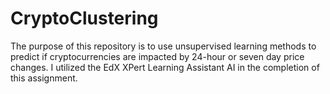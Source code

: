 # CryptoClustering
The purpose of this repository is to use unsupervised learning methods to predict if cryptocurrencies are impacted by 24-hour or seven day price changes.
I utilized the EdX XPert Learning Assistant AI in the completion of this assignment. 
